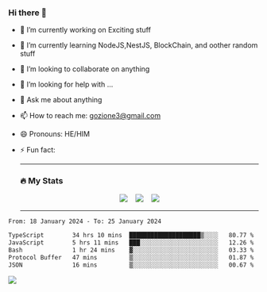 ### Hi there 👋

<!--
**charlieScript/charlieScript** is a ✨ _special_ ✨ repository because its `README.md` (this file) appears on your GitHub profile.

Here are some ideas to get you started: -->

- 🔭 I’m currently working on Exciting stuff
- 🌱 I’m currently learning NodeJS,NestJS, BlockChain, and oother random stuff
- 👯 I’m looking to collaborate on anything
- 🤔 I’m looking for help with ...
- 💬 Ask me about anything
- 📫 How to reach me: gozione3@gmail.com
- 😄 Pronouns: HE/HIM
- ⚡ Fun fact:


  ---

  ### :fire: My Stats

  <div id="stats" align="center">
  <img src="http://github-readme-streak-stats.herokuapp.com?user=charlieScript&theme=dark&date_format=M%20j%5B%2C%20Y%5D" />&nbsp;&nbsp;&nbsp;
  <img src="https://github-readme-stats.vercel.app/api/top-langs/?username=charlieScript&layout=compact&theme=vision-friendly-dark"/>&nbsp;&nbsp;&nbsp;
  <img src="https://github-readme-stats.vercel.app/api?username=charlieScript&show_icons=true&theme=radical"/>
  </div>

  ---



<!--START_SECTION:waka-->

```txt
From: 18 January 2024 - To: 25 January 2024

TypeScript        34 hrs 10 mins  ████████████████████▒░░░░   80.77 %
JavaScript        5 hrs 11 mins   ███░░░░░░░░░░░░░░░░░░░░░░   12.26 %
Bash              1 hr 24 mins    ▓░░░░░░░░░░░░░░░░░░░░░░░░   03.33 %
Protocol Buffer   47 mins         ▒░░░░░░░░░░░░░░░░░░░░░░░░   01.87 %
JSON              16 mins         ▒░░░░░░░░░░░░░░░░░░░░░░░░   00.67 %
```

<!--END_SECTION:waka-->
![](https://komarev.com/ghpvc/?username=charlieScript)
